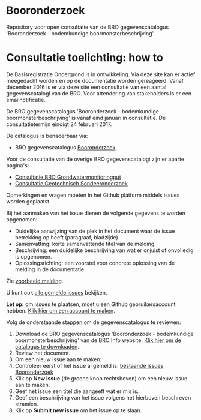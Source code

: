 # Booronderzoek
Repository voor open consultatie van de BRO gegevenscatalogus 'Booronderzoek - bodemkundige boormonsterbeschrijving'.

# Consultatie toelichting: how to
De Basisregistratie Ondergrond is in ontwikkeling. Via deze site kan er actief meegedacht worden en op de documentatie worden gereageerd.  Vanaf december 2016 is er via deze site een consultatie van een aantal gegevenscatalogi van de BRO. Voor attendering van stakeholders is er een emailnotificatie.

De BRO gegevenscatalogus 'Booronderzoek - bodemkundige boormonsterbeschrijving' is vanaf eind januari in consultatie. De consultatietermijn eindigt 24 februari 2017. 

De catalogus is benaderbaar via:
- BRO gegevenscatalogus [Booronderzoek][2]. 

Voor de consultatie van de overige BRO gegevenscatalogi zijn er aparte pagina's:
- [Consultatie BRO Grondwatermonitoringput][6]
- [Consultatie Geotechnisch Sondeeronderzoek][5]

Opmerkingen en vragen moeten in het Github platform middels issues worden geplaatst. 

Bij het aanmaken van het issue dienen de volgende gegevens te worden opgenomen:
-	Duidelijke aanwijzing van de plek in het document waar de issue betrekking op heeft (paragraaf, bladzijde).
-	Samenvatting: korte samenvattende titel van de melding.
-	Beschrijving: een duidelijke beschrijving van wat er onjuist of onvolledig is opgenomen.
-	Oplossingsrichting: een voorstel voor concrete oplossing van de melding in de documentatie.

Zie [voorbeeld melding][7].

U kunt ook [alle gemelde issues][1] bekijken. 

**Let op:** om issues te plaatsen, moet u een Github gebruikersaccount hebben. [Klik hier om een account te maken][4]. 

Volg de onderstaande stappen om de gegevenscatalogus te reviewen:

1. Download de BRO gegevenscatalogus 'Booronderzoek - bodemkundige boormonsterbeschrijving' van de BRO Info website. [Klik hier om de catalogus te downloaden][2].
2. Review het document.
3. Om een nieuw issue aan te maken: 
  1. Controleer eerst of het issue al gemeld is: [bestaande issues Booronderzoek][1]
  1. Klik op **New Issue** (de groene knop rechtsboven) om een nieuw issue aan te maken.
  1. Geef het issue een titel die aangeeft wat er mis is.
  1. Geef een beschrijving van het issue volgens het hierboven beschreven stramien.
  1. Klik op **Submit new issue** om het issue op te slaan. 
  
[1]: https://github.com/BROprogramma/booronderzoek/issues
[2]: https://www.broinfo.nl/sites/www.broinfo.nl/files/BROinfo_Catalogus-Booronderzoek-bodemkundige-boormonsterbeschrijving_versie0.8_20170125.pdf
[4]: https://github.com/join
[5]: https://github.com/BROprogramma/geotechnischsondeeronderzoek
[6]: https://github.com/BROprogramma/grondwatermonitoringput
[7]: https://github.com/BROprogramma/booronderzoek/issues/1

